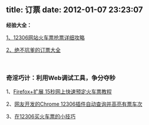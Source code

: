 title: 订票
date: 2012-01-07 23:23:07
---

**经验大全：**

[1、12306网站火车票抢票详细攻略](http://www.cnbeta.com/articles/168185.htm)

[2、绝不坑爹的订票大全](http://pcedu.pconline.com.cn/2012/0105/zt2642673.html)

&nbsp;

### **奇淫巧计：利用Web调试工具，争分夺秒**

1、[Firefox+扩展 15秒网上快速预定火车票教程](../?p=9316 "Permalink to FW: Firefox+扩展 15秒网上快速预定火车票教程")

2、[网友开发的Chrome 12306插件自动查询并高亮有票车次](../?p=9311 "Permalink to FW: 网友开发的Chrome 12306插件自动查询并高亮有票车次")

3、[在12306买火车票的小技巧](../?p=9309 "Permalink to FW: 在12306买火车票的小技巧")

&nbsp;
